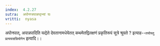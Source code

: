 ```yaml
---
index:  4.2.27
sutra:  अपोनप्त्रपान्नप्तृभ्यां घः
vritti:  nyasa
---
```


अपोनपात्, अपान्नपादिति यद्येते देवतानामधेयेतत् कथमेतद्विलक्षणं प्रकृतिरूपं सूत्रे श्रूयते ? इत्याह--`तयोस्तु प्रत्ययसन्नियोगेन` इत्यादि।।

